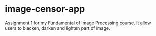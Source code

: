 # image-censor-app
Assignment 1 for my Fundamental of Image Processing course. It allow users to blacken, darken and lighten part of image.

